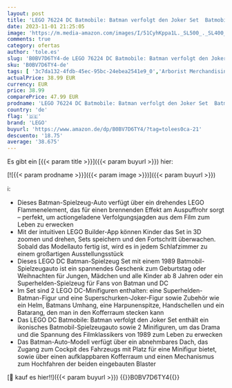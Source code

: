 ```yaml
---
layout: post
title: 'LEGO 76224 DC Batmobile: Batman verfolgt den Joker Set  Batmobil-Spielzeugauto von 1989 mit 2 Minifiguren  Automodell des Dark Knight mit Batarang  Superhelden-Geschenk für Kinder'
date: 2023-11-01 21:25:05
image: 'https://m.media-amazon.com/images/I/51CyhKppa1L._SL500_._SL400_.jpg'
comments: true
category: ofertas
author: 'tole.es'
slug: 'B0BV7D6TY4-de LEGO 76224 DC Batmobile: Batman verfolgt den Joker Set...'
sku: 'B0BV7D6TY4-de'
tags: [ '3c7da132-4fdb-45ec-95bc-24ebea2541e9_0','Arborist Merchandising Root','Bauspielzeug & Konstruktionsspielzeug','Bauspielzeugsets','Custom Stores','LEGO','Self Service','Spielzeug','lego','🇩🇪', ]
actualPrice: 38.99 EUR
currency: EUR
price: 38.99
comparePrice: 47.99 EUR
prodname: 'LEGO 76224 DC Batmobile: Batman verfolgt den Joker Set  Batmobil-Spielzeugauto von 1989 mit 2 Minifiguren  Automodell des Dark Knight mit Batarang  Superhelden-Geschenk für Kinder'
country: 'de'
flag: '🇩🇪'
brand: 'LEGO'
buyurl: 'https://www.amazon.de/dp/B0BV7D6TY4/?tag=tolees0ca-21'
descuento: '18.75'
average: '38.675'
---
```


Es gibt ein [{{< param title >}}]({{< param buyurl >}}) hier:

[![{{< param prodname >}}]({{< param image >}})]({{< param buyurl >}})

ℹ️:

- Dieses Batman-Spielzeug-Auto verfügt über ein drehendes LEGO Flammenelement, das für einen brennenden Effekt am Auspuffrohr sorgt – perfekt, um actiongeladene Verfolgungsjagden aus dem Film zum Leben zu erwecken
- Mit der intuitiven LEGO Builder-App können Kinder das Set in 3D zoomen und drehen, Sets speichern und den Fortschritt überwachen. Sobald das Modellauto fertig ist, wird es in jedem Schlafzimmer zu einem großartigen Ausstellungsstück
- Dieses LEGO DC Batman-Spielzeug Set mit einem 1989 Batmobil-Spielzeugauto ist ein spannendes Geschenk zum Geburtstag oder Weihnachten für Jungen, Mädchen und alle Kinder ab 8 Jahren oder ein Superhelden-Spielzeug für Fans von Batman und DC
- Im Set sind 2 LEGO DC-Minifiguren enthalten: eine Superhelden-Batman-Figur und eine Superschurken-Joker-Figur sowie Zubehör wie ein Helm, Batmans Umhang, eine Harpunenspitze, Handschellen und ein Batarang, den man in den Kofferraum stecken kann
- Das LEGO DC Batmobile: Batman verfolgt den Joker Set enthält ein ikonisches Batmobil-Spielzeugauto sowie 2 Minifiguren, um das Drama und die Spannung des Filmklassikers von 1989 zum Leben zu erwecken
- Das Batman-Auto-Modell verfügt über ein abnehmbares Dach, das Zugang zum Cockpit des Fahrzeugs mit Platz für eine Minifigur bietet, sowie über einen aufklappbaren Kofferraum und einen Mechanismus zum Hochfahren der beiden eingebauten Blaster

[🛒 kauf es hier!!]({{< param buyurl >}})
{{<world>}}B0BV7D6TY4{{</world>}}
